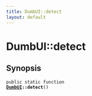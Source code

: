 ```yaml
---
title: DumbUI::detect
layout: default
---
```


# DumbUI::detect

## Synopsis

<code>public static function <b><a href="DumbUI">DumbUI</a>::detect</b>()</code>

